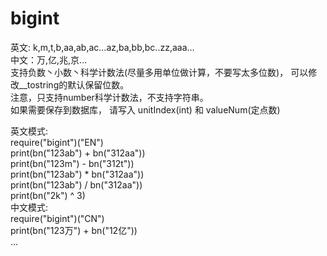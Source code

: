 # bigint  
英文: k,m,t,b,aa,ab,ac...az,ba,bb,bc..zz,aaa...  
中文：万,亿,兆,京...  
支持负数丶小数丶科学计数法(尽量多用单位做计算，不要写太多位数)， 可以修改__tostring的默认保留位数。  
注意，只支持number科学计数法，不支持字符串。  
如果需要保存到数据库， 请写入 unitIndex(int) 和 valueNum(定点数)  

英文模式:  
require("bigint")("EN")  
print(bn("123ab") + bn("312aa"))  
print(bn("123m") - bn("312t"))  
print(bn("123ab") \* bn("312aa"))  
print(bn("123ab") / bn("312aa"))  
print(bn("2k") ^ 3)    
中文模式:  
require("bigint")("CN")  
print(bn("123万") + bn("12亿"))  
...  
